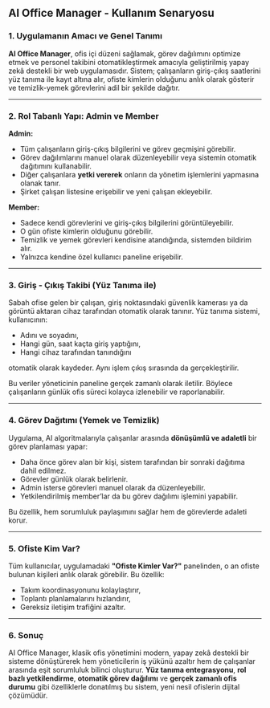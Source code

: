 ## AI Office Manager - Kullanım Senaryosu


### 1. Uygulamanın Amacı ve Genel Tanımı

**AI Office Manager**, ofis içi düzeni sağlamak, görev dağılımını optimize etmek ve personel takibini otomatikleştirmek amacıyla geliştirilmiş yapay zekâ destekli bir web uygulamasıdır. Sistem; çalışanların giriş-çıkış saatlerini yüz tanıma ile kayıt altına alır, ofiste kimlerin olduğunu anlık olarak gösterir ve temizlik-yemek görevlerini adil bir şekilde dağıtır.

---


### 2. Rol Tabanlı Yapı: Admin ve Member


**Admin:**

* Tüm çalışanların giriş-çıkış bilgilerini ve görev geçmişini görebilir.
* Görev dağılımlarını manuel olarak düzenleyebilir veya sistemin otomatik dağıtımını kullanabilir.
* Diğer çalışanlara **yetki vererek** onların da yönetim işlemlerini yapmasına olanak tanır.
* Şirket çalışan listesine erişebilir ve yeni çalışan ekleyebilir.

**Member:**

* Sadece kendi görevlerini ve giriş-çıkış bilgilerini görüntüleyebilir.
* O gün ofiste kimlerin olduğunu görebilir.
* Temizlik ve yemek görevleri kendisine atandığında, sistemden bildirim alır.
* Yalnızca kendine özel kullanıcı paneline erişebilir.

---

### 3. Giriş - Çıkış Takibi (Yüz Tanıma ile)

Sabah ofise gelen bir çalışan, giriş noktasındaki güvenlik kamerası ya da görüntü aktaran cihaz tarafından otomatik olarak tanınır.
Yüz tanıma sistemi, kullanıcının:

* Adını ve soyadını,
* Hangi gün, saat kaçta giriş yaptığını,
* Hangi cihaz tarafından tanındığını

otomatik olarak kaydeder. Aynı işlem çıkış sırasında da gerçekleştirilir.

Bu veriler yöneticinin paneline gerçek zamanlı olarak iletilir. Böylece çalışanların günlük ofis süreci kolayca izlenebilir ve raporlanabilir.

---

### 4. Görev Dağıtımı (Yemek ve Temizlik)

Uygulama, AI algoritmalarıyla çalışanlar arasında **dönüşümlü ve adaletli** bir görev planlaması yapar:

* Daha önce görev alan bir kişi, sistem tarafından bir sonraki dağıtıma dahil edilmez.
* Görevler günlük olarak belirlenir.
* Admin isterse görevleri manuel olarak da düzenleyebilir.
* Yetkilendirilmiş member’lar da bu görev dağılımı işlemini yapabilir.

Bu özellik, hem sorumluluk paylaşımını sağlar hem de görevlerde adaleti korur.

---

### 5. Ofiste Kim Var?

Tüm kullanıcılar, uygulamadaki **"Ofiste Kimler Var?"** panelinden, o an ofiste bulunan kişileri anlık olarak görebilir. Bu özellik:

* Takım koordinasyonunu kolaylaştırır,
* Toplantı planlamalarını hızlandırır,
* Gereksiz iletişim trafiğini azaltır.

---

### 6. Sonuç

AI Office Manager, klasik ofis yönetimini modern, yapay zekâ destekli bir sisteme dönüştürerek hem yöneticilerin iş yükünü azaltır hem de çalışanlar arasında eşit sorumluluk bilinci oluşturur.
**Yüz tanıma entegrasyonu**, **rol bazlı yetkilendirme**, **otomatik görev dağılımı** ve **gerçek zamanlı ofis durumu** gibi özelliklerle donatılmış bu sistem, yeni nesil ofislerin dijital çözümüdür.

 
